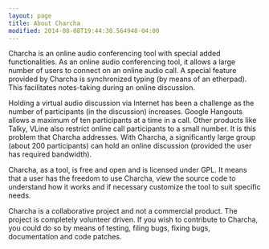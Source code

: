 ```yaml
---
layout: page
title: About Charcha 
modified: 2014-08-08T19:44:38.564948-04:00
---
```

Charcha is an online audio conferencing tool with special added functionalities. As an online audio conferencing tool, it allows a large number of users to connect on an online audio call. A special feature provided by Charcha is synchronized typing (by means of an etherpad). This facilitates notes-taking during an online discussion.

Holding a virtual audio discussion via Internet has been a challenge as the number of participants (in the discussion) increases. Google Hangouts allows a maximum of ten participants at a time in a call. Other products like Talky, VLine also restrict online call participants to a small number. It is this problem that Charcha addresses. With Charcha, a significantly large group (about 200 participants) can hold an online discussion (provided the user has required bandwidth).

Charcha, as a tool, is free and open and is licensed under GPL. It means that a user has the freedom to use Charcha, view the source code to understand how it works and if necessary customize the tool to suit specific needs. 

Charcha is a collaborative project and not a commercial product. The project is completely volunteer driven. If you wish to contribute to Charcha, you  could do so by means of testing, filing bugs, fixing bugs, documentation and code patches.
